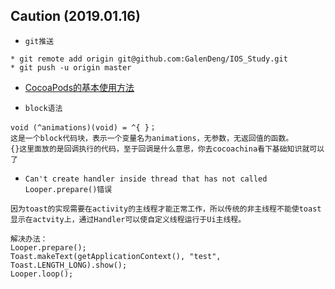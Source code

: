## Caution (2019.01.16)
* `git推送`
```
* git remote add origin git@github.com:GalenDeng/IOS_Study.git
* git push -u origin master
```
* [CocoaPods的基本使用方法](https://www.cnblogs.com/jcy23401/p/4676616.html)

* `block语法`
```
void (^animations)(void) = ^{ }；
这是一个block代码块，表示一个变量名为animations，无参数，无返回值的函数。
{}这里面放的是回调执行的代码，至于回调是什么意思，你去cocoachina看下基础知识就可以了
```
* `Can't create handler inside thread that has not called Looper.prepare()错误`
```
因为toast的实现需要在activity的主线程才能正常工作，所以传统的非主线程不能使toast显示在actvity上，通过Handler可以使自定义线程运行于Ui主线程。

解决办法：
Looper.prepare();
Toast.makeText(getApplicationContext(), "test", Toast.LENGTH_LONG).show();
Looper.loop();
```